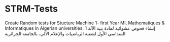 # STRM-Tests
Create Random tests for Stucture Machine 1- first Year MI, Mathematiques &amp; Informatiques in Algerian universities.
إنشاء فحوص عشوائية لمادة بنية الآلة 1 السداسي الأول لشعبة الرياضيات والإعلام الآلي، بالجامعة الجزائرية

